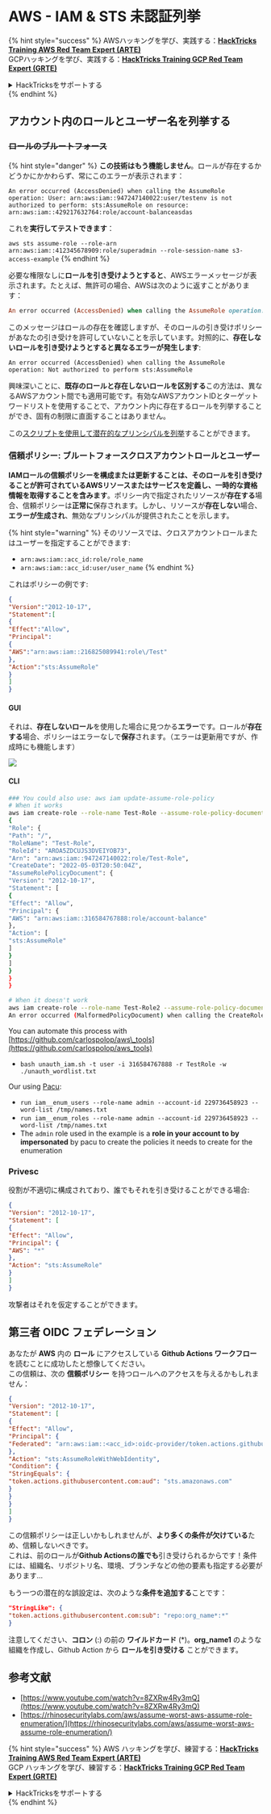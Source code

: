 # AWS - IAM & STS 未認証列挙

{% hint style="success" %}
AWSハッキングを学び、実践する：<img src="../../../.gitbook/assets/image (1) (1) (1) (1).png" alt="" data-size="line">[**HackTricks Training AWS Red Team Expert (ARTE)**](https://training.hacktricks.xyz/courses/arte)<img src="../../../.gitbook/assets/image (1) (1) (1) (1).png" alt="" data-size="line">\
GCPハッキングを学び、実践する：<img src="../../../.gitbook/assets/image (2) (1).png" alt="" data-size="line">[**HackTricks Training GCP Red Team Expert (GRTE)**<img src="../../../.gitbook/assets/image (2) (1).png" alt="" data-size="line">](https://training.hacktricks.xyz/courses/grte)

<details>

<summary>HackTricksをサポートする</summary>

* [**サブスクリプションプラン**](https://github.com/sponsors/carlospolop)を確認してください！
* **💬 [**Discordグループ**](https://discord.gg/hRep4RUj7f)または[**Telegramグループ**](https://t.me/peass)に参加するか、**Twitter** 🐦 [**@hacktricks\_live**](https://twitter.com/hacktricks_live)**をフォローしてください。**
* **ハッキングトリックを共有するには、[**HackTricks**](https://github.com/carlospolop/hacktricks)および[**HackTricks Cloud**](https://github.com/carlospolop/hacktricks-cloud)のGitHubリポジトリにPRを提出してください。**

</details>
{% endhint %}

## アカウント内のロールとユーザー名を列挙する

### ~~ロールのブルートフォース~~

{% hint style="danger" %}
**この技術はもう機能しません**。ロールが存在するかどうかにかかわらず、常にこのエラーが表示されます：

`An error occurred (AccessDenied) when calling the AssumeRole operation: User: arn:aws:iam::947247140022:user/testenv is not authorized to perform: sts:AssumeRole on resource: arn:aws:iam::429217632764:role/account-balanceasdas`

これを**実行してテストできます**：

`aws sts assume-role --role-arn arn:aws:iam::412345678909:role/superadmin --role-session-name s3-access-example`
{% endhint %}

必要な権限なしに**ロールを引き受けようとすると**、AWSエラーメッセージが表示されます。たとえば、無許可の場合、AWSは次のように返すことがあります：
```ruby
An error occurred (AccessDenied) when calling the AssumeRole operation: User: arn:aws:iam::012345678901:user/MyUser is not authorized to perform: sts:AssumeRole on resource: arn:aws:iam::111111111111:role/aws-service-role/rds.amazonaws.com/AWSServiceRoleForRDS
```
このメッセージはロールの存在を確認しますが、そのロールの引き受けポリシーがあなたの引き受けを許可していないことを示しています。対照的に、**存在しないロールを引き受けようとすると異なるエラーが発生します**:
```less
An error occurred (AccessDenied) when calling the AssumeRole operation: Not authorized to perform sts:AssumeRole
```
興味深いことに、**既存のロールと存在しないロールを区別する**この方法は、異なるAWSアカウント間でも適用可能です。有効なAWSアカウントIDとターゲットワードリストを使用することで、アカウント内に存在するロールを列挙することができ、固有の制限に直面することはありません。

この[スクリプトを使用して潜在的なプリンシパルを列挙](https://github.com/RhinoSecurityLabs/Security-Research/tree/master/tools/aws-pentest-tools/assume_role_enum)することができます。

### 信頼ポリシー: ブルートフォースクロスアカウントロールとユーザー

**IAMロールの信頼ポリシーを構成または更新することは、そのロールを引き受けることが許可されているAWSリソースまたはサービスを定義し、一時的な資格情報を取得することを含みます**。ポリシー内で指定されたリソースが**存在する**場合、信頼ポリシーは**正常に**保存されます。しかし、リソースが**存在しない**場合、**エラーが生成され**、無効なプリンシパルが提供されたことを示します。

{% hint style="warning" %}
そのリソースでは、クロスアカウントロールまたはユーザーを指定することができます:

* `arn:aws:iam::acc_id:role/role_name`
* `arn:aws:iam::acc_id:user/user_name`
{% endhint %}

これはポリシーの例です:
```json
{
"Version":"2012-10-17",
"Statement":[
{
"Effect":"Allow",
"Principal":
{
"AWS":"arn:aws:iam::216825089941:role\/Test"
},
"Action":"sts:AssumeRole"
}
]
}
```
#### GUI

それは、**存在しないロール**を使用した場合に見つかる**エラー**です。ロールが**存在する**場合、ポリシーはエラーなしで**保存**されます。（エラーは更新用ですが、作成時にも機能します）

![](<../../../.gitbook/assets/image (153).png>)

#### CLI
```bash
### You could also use: aws iam update-assume-role-policy
# When it works
aws iam create-role --role-name Test-Role --assume-role-policy-document file://a.json
{
"Role": {
"Path": "/",
"RoleName": "Test-Role",
"RoleId": "AROA5ZDCUJS3DVEIYOB73",
"Arn": "arn:aws:iam::947247140022:role/Test-Role",
"CreateDate": "2022-05-03T20:50:04Z",
"AssumeRolePolicyDocument": {
"Version": "2012-10-17",
"Statement": [
{
"Effect": "Allow",
"Principal": {
"AWS": "arn:aws:iam::316584767888:role/account-balance"
},
"Action": [
"sts:AssumeRole"
]
}
]
}
}
}

# When it doesn't work
aws iam create-role --role-name Test-Role2 --assume-role-policy-document file://a.json
An error occurred (MalformedPolicyDocument) when calling the CreateRole operation: Invalid principal in policy: "AWS":"arn:aws:iam::316584767888:role/account-balanceefd23f2"
```
You can automate this process with [https://github.com/carlospolop/aws\_tools](https://github.com/carlospolop/aws_tools)

* `bash unauth_iam.sh -t user -i 316584767888 -r TestRole -w ./unauth_wordlist.txt`

Our using [Pacu](https://github.com/RhinoSecurityLabs/pacu):

* `run iam__enum_users --role-name admin --account-id 229736458923 --word-list /tmp/names.txt`
* `run iam__enum_roles --role-name admin --account-id 229736458923 --word-list /tmp/names.txt`
* The `admin` role used in the example is a **role in your account to by impersonated** by pacu to create the policies it needs to create for the enumeration

### Privesc

役割が不適切に構成されており、誰でもそれを引き受けることができる場合:
```json
{
"Version": "2012-10-17",
"Statement": [
{
"Effect": "Allow",
"Principal": {
"AWS": "*"
},
"Action": "sts:AssumeRole"
}
]
}
```
攻撃者はそれを仮定することができます。

## 第三者 OIDC フェデレーション

あなたが **AWS** 内の **ロール** にアクセスしている **Github Actions ワークフロー** を読むことに成功したと想像してください。\
この信頼は、次の **信頼ポリシー** を持つロールへのアクセスを与えるかもしれません：
```json
{
"Version": "2012-10-17",
"Statement": [
{
"Effect": "Allow",
"Principal": {
"Federated": "arn:aws:iam::<acc_id>:oidc-provider/token.actions.githubusercontent.com"
},
"Action": "sts:AssumeRoleWithWebIdentity",
"Condition": {
"StringEquals": {
"token.actions.githubusercontent.com:aud": "sts.amazonaws.com"
}
}
}
]
}
```
この信頼ポリシーは正しいかもしれませんが、**より多くの条件が欠けている**ため、信頼しないべきです。\
これは、前のロールが**Github Actionsの誰でも**引き受けられるからです！条件には、組織名、リポジトリ名、環境、ブランチなどの他の要素も指定する必要があります...

もう一つの潜在的な誤設定は、次のような**条件を追加する**ことです：
```json
"StringLike": {
"token.actions.githubusercontent.com:sub": "repo:org_name*:*"
}
```
注意してください、**コロン** (:) の前の **ワイルドカード** (*)。**org\_name1** のような組織を作成し、Github Action から **ロールを引き受ける** ことができます。

## 参考文献

* [https://www.youtube.com/watch?v=8ZXRw4Ry3mQ](https://www.youtube.com/watch?v=8ZXRw4Ry3mQ)
* [https://rhinosecuritylabs.com/aws/assume-worst-aws-assume-role-enumeration/](https://rhinosecuritylabs.com/aws/assume-worst-aws-assume-role-enumeration/)

{% hint style="success" %}
AWS ハッキングを学び、練習する：<img src="../../../.gitbook/assets/image (1) (1) (1) (1).png" alt="" data-size="line">[**HackTricks Training AWS Red Team Expert (ARTE)**](https://training.hacktricks.xyz/courses/arte)<img src="../../../.gitbook/assets/image (1) (1) (1) (1).png" alt="" data-size="line">\
GCP ハッキングを学び、練習する：<img src="../../../.gitbook/assets/image (2) (1).png" alt="" data-size="line">[**HackTricks Training GCP Red Team Expert (GRTE)**<img src="../../../.gitbook/assets/image (2) (1).png" alt="" data-size="line">](https://training.hacktricks.xyz/courses/grte)

<details>

<summary>HackTricksをサポートする</summary>

* [**サブスクリプションプラン**](https://github.com/sponsors/carlospolop)を確認してください！
* **💬 [**Discordグループ**](https://discord.gg/hRep4RUj7f) または [**Telegramグループ**](https://t.me/peass) に参加するか、**Twitter** 🐦 [**@hacktricks\_live**](https://twitter.com/hacktricks_live)**をフォローしてください。**
* **ハッキングのトリックを共有するには、[**HackTricks**](https://github.com/carlospolop/hacktricks) と [**HackTricks Cloud**](https://github.com/carlospolop/hacktricks-cloud) の GitHub リポジトリに PR を送信してください。**

</details>
{% endhint %}
